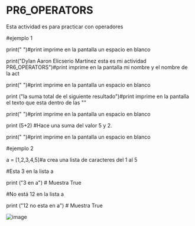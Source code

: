 # PR6_OPERATORS
Esta actividad es para practicar con operadores


#ejemplo 1

print(" ")#print imprime en la pantalla un espacio en blanco

print("Dylan Aaron Elicserio Martínez esta es mi actividad PR6_OPERATORS")#print imprime en la pantalla mi nombre y el nombre de la act

print(" ")#print imprime en la pantalla un espacio en blanco

print ("la suma total de el siguiente resultado")#print imprime en la pantalla el texto que esta dentro de las ""

print(" ")#print imprime en la pantalla un espacio en blanco

print (5+2)  #Hace una suma del valor 5 y 2.

print(" ")#print imprime en la pantalla un espacio en blanco

#ejemplo 2

a = [1,2,3,4,5]#a crea una lista de caracteres del 1 al 5
  
#Esta 3 en la lista a

print ("3 en a") # Muestra True 
  
#No está 12 en la lista a

print ("12 no esta en a") # Muestra True

![image](https://github.com/user-attachments/assets/d22d8a94-21d1-4f82-b06e-90e8dff125e6)


